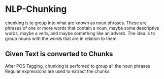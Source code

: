 # NLP-Chunking
chunking is to group into what are known as noun phrases. These are phrases of one or more words that contain a noun, maybe
some descriptive words, maybe a verb, and maybe something like an adverb. The idea is to group nouns with the words that are in relation to them.

## Given Text is converted to Chunks
After POS Tagging, chunking is perfomed to group all the noun phrases
Regular expressions are used to extract the chunks
